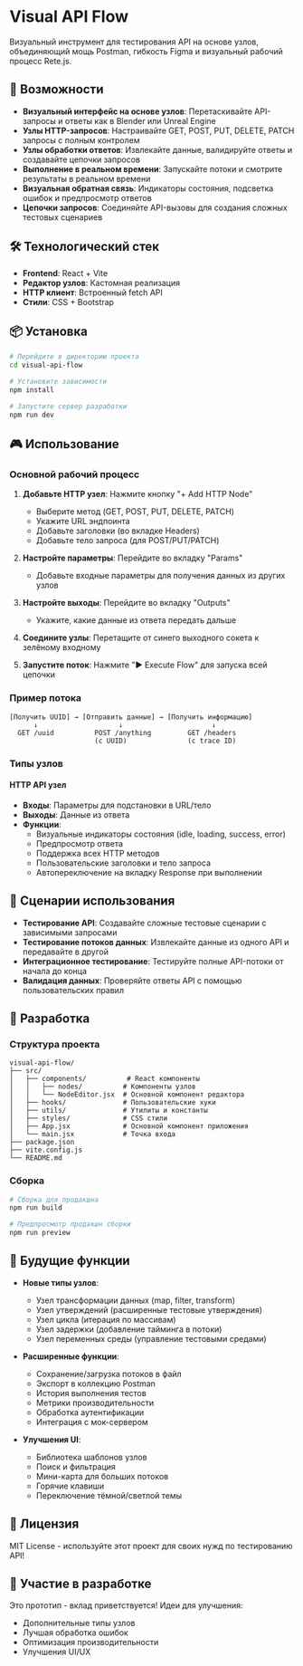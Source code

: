 # Visual API Flow

Визуальный инструмент для тестирования API на основе узлов, объединяющий мощь Postman, гибкость Figma и визуальный рабочий процесс Rete.js.

## 🚀 Возможности

- **Визуальный интерфейс на основе узлов**: Перетаскивайте API-запросы и ответы как в Blender или Unreal Engine
- **Узлы HTTP-запросов**: Настраивайте GET, POST, PUT, DELETE, PATCH запросы с полным контролем
- **Узлы обработки ответов**: Извлекайте данные, валидируйте ответы и создавайте цепочки запросов
- **Выполнение в реальном времени**: Запускайте потоки и смотрите результаты в реальном времени
- **Визуальная обратная связь**: Индикаторы состояния, подсветка ошибок и предпросмотр ответов
- **Цепочки запросов**: Соединяйте API-вызовы для создания сложных тестовых сценариев

## 🛠 Технологический стек

- **Frontend**: React + Vite
- **Редактор узлов**: Кастомная реализация
- **HTTP клиент**: Встроенный fetch API
- **Стили**: CSS + Bootstrap

## 📦 Установка

```bash
# Перейдите в директорию проекта
cd visual-api-flow

# Установите зависимости
npm install

# Запустите сервер разработки
npm run dev
```

## 🎮 Использование

### Основной рабочий процесс

1. **Добавьте HTTP узел**: Нажмите кнопку "+ Add HTTP Node"
   - Выберите метод (GET, POST, PUT, DELETE, PATCH)
   - Укажите URL эндпоинта
   - Добавьте заголовки (во вкладке Headers)
   - Добавьте тело запроса (для POST/PUT/PATCH)

2. **Настройте параметры**: Перейдите во вкладку "Params"
   - Добавьте входные параметры для получения данных из других узлов

3. **Настройте выходы**: Перейдите во вкладку "Outputs"
   - Укажите, какие данные из ответа передать дальше

4. **Соедините узлы**: Перетащите от синего выходного сокета к зелёному входному

5. **Запустите поток**: Нажмите "▶ Execute Flow" для запуска всей цепочки

### Пример потока

```
[Получить UUID] → [Отправить данные] → [Получить информацию]
      ↓                    ↓                      ↓
  GET /uuid          POST /anything         GET /headers
                     (с UUID)               (с trace ID)
```

### Типы узлов

#### HTTP API узел
- **Входы**: Параметры для подстановки в URL/тело
- **Выходы**: Данные из ответа
- **Функции**: 
  - Визуальные индикаторы состояния (idle, loading, success, error)
  - Предпросмотр ответа
  - Поддержка всех HTTP методов
  - Пользовательские заголовки и тело запроса
  - Автопереключение на вкладку Response при выполнении

## 🎯 Сценарии использования

- **Тестирование API**: Создавайте сложные тестовые сценарии с зависимыми запросами
- **Тестирование потоков данных**: Извлекайте данные из одного API и передавайте в другой
- **Интеграционное тестирование**: Тестируйте полные API-потоки от начала до конца
- **Валидация данных**: Проверяйте ответы API с помощью пользовательских правил

## 🚧 Разработка

### Структура проекта

```
visual-api-flow/
├── src/
│   ├── components/          # React компоненты
│   │   ├── nodes/          # Компоненты узлов
│   │   └── NodeEditor.jsx  # Основной компонент редактора
│   ├── hooks/              # Пользовательские хуки
│   ├── utils/              # Утилиты и константы
│   ├── styles/             # CSS стили
│   ├── App.jsx             # Основной компонент приложения
│   └── main.jsx            # Точка входа
├── package.json
├── vite.config.js
└── README.md
```

### Сборка

```bash
# Сборка для продакшна
npm run build

# Предпросмотр продакшн сборки
npm run preview
```

## 🔮 Будущие функции

- **Новые типы узлов**:
  - Узел трансформации данных (map, filter, transform)
  - Узел утверждений (расширенные тестовые утверждения)
  - Узел цикла (итерация по массивам)
  - Узел задержки (добавление тайминга в потоки)
  - Узел переменных среды (управление тестовыми средами)

- **Расширенные функции**:
  - Сохранение/загрузка потоков в файл
  - Экспорт в коллекцию Postman
  - История выполнения тестов
  - Метрики производительности
  - Обработка аутентификации
  - Интеграция с мок-сервером

- **Улучшения UI**:
  - Библиотека шаблонов узлов
  - Поиск и фильтрация
  - Мини-карта для больших потоков
  - Горячие клавиши
  - Переключение тёмной/светлой темы

## 📄 Лицензия

MIT License - используйте этот проект для своих нужд по тестированию API!

## 🤝 Участие в разработке

Это прототип - вклад приветствуется! Идеи для улучшения:
- Дополнительные типы узлов
- Лучшая обработка ошибок
- Оптимизация производительности
- Улучшения UI/UX
